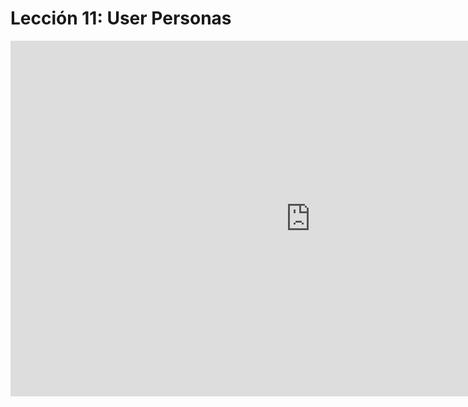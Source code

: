 
# Lección 11: User Personas

<!--
<div class="iframeWrapper">
	<iframe width="560" height="315" src="https://www.youtube.com/embed/FWIJosey8nI?cc_lang_pref=es&cc_load_policy=1" frameborder="0" allowfullscreen></iframe>
</div>
-->

<div class="iframeWrapper">
	<iframe src="https://docs.google.com/presentation/d/e/2PACX-1vSGYf-kP6d6-OSd_oVOW9kNOD4fYOZ_629NFmzfrhUBxaxKxi_VTmCeMQnNnZD172qoOrg1uzQmAhJQ/embed?start=false&loop=false&delayms=3000" frameborder="0" width="960" height="569" allowfullscreen="true" mozallowfullscreen="true" webkitallowfullscreen="true"></iframe>
</div>